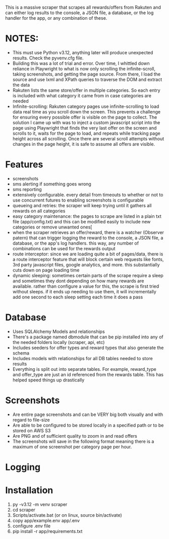 This is a massive scraper that scrapes all rewards/offers from Rakuten and can either log results to the console, a JSON file, a database, or the log handler for the app, or any combination of these.

# NOTES:
- This must use Python v3.12, anything later will produce unexpected results. Check the pyvenv.cfg file.
- Building this was a lot of trial and error. Over time, I whittled down reliance in Playwright to what is now only scrolling the infinite-scroll, taking screenshots, and getting the page source. From there, I load the source and use lxml and XPath queries to traverse the DOM and extract the data
- Rakuten lists the same store/offer in multiple categories. So each entry is included with what category it came from in case categories are needed
- Infinite-scrolling: Rakuten category pages use infinite-scrolling to load data real time as you scroll down the screen. This prevents a challenge for ensuring every possible offer is visible on the page to collect. The solution I came up with was to inject a custom javascript script into the page using Playwright that finds the very last offer on the screen and scrolls to it, waits for the page to load, and repeats while tracking page height across all scrolling. Once there are several scroll attempts without changes in the page height, it is safe to assume all offers are visible.

# Features
- screenshots
- sms alerting if something goes wrong
- sms reporting
- extensively configurable. every detail from timeouts to whether or not to use concurrent futures to enabling screenshots is configurable
- queueing and retries: the scraper will keep trying until it gathers all rewards on all categories
- easy category maintenance: the pages to scrape are listed in a plain txt file (app/config.txt) and this can be modified easily to include new categories or remove unwanted ones[
- when the scraper retrieves an offer/reward, there is a watcher (Observer patern) that can trigger logging the reward to the console, a JSON file, a database, or the app's log handlers. this way, any number of combinations can be used for the rewards output
- route interceptor: since we are loading quite a bit of pages/data, there is a route interceptor feature that will block certain web requests like fonts, 3rd party javascript files, google analytics, and more. this substantially cuts down on page loading time
- dynamic sleeping: sometimes certain parts of the scrape require a sleep and sometimes they dont depending on how many rewards are available. rather than configure a value for this, the scrape is first tried without sleeps. if it ends up needing to use them, it will incrementally add one second to each sleep setting each time it does a pass

# Database
- Uses SQLAlchemy Models and relationships
- There's a package named dbmodule that can be pip installed into any of the needed folders locally (scraper, api, etc)
- Includes seeders for offer types and reward types that also generate the schema
- Includes models with relationships for all DB tables needed to store results
- Everything is split out into separate tables. For example, reward_type and offer_type are just an id referenced from the rewards table. This has helped speed things up drastically

# Screenshots
- Are entire page screenshots and can be VERY big both visually and with regard to file-size
- Are able to be configured to be stored locally in a specified path or to be stored on AWS S3
- Are PNG and of sufficient quality to zoom in and read offers
- The screenshots will save in the following format meaning there is a maximum of one screenshot per category page per hour.

# Logging

# Installation
1) py -v3.12 -m venv scraper
2) cd scraper
3) Scripts/activate.bat (or on linux, source bin/activate)
4) copy app/example.env app/.env
5) configure .env file
6) pip install -r app/requirements.txt